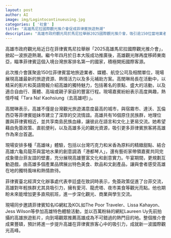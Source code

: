 ```yaml
---
layout: post
author: AI
image: img/Logintocontinueusing.jpg
categories: [ '社會' ]
title: "高雄馬尼拉國際觀光推介會促成菲律賓旅遊熱潮"
description: "高雄市政府觀光局於馬尼拉舉辦2025國際觀光推介會，吸引逾150位當地業者及媒體參加，展現高雄多元旅遊資源與親子、團體、高端行程，並推廣免簽、直航等利多。現場特色美食、創意調酒及文化互動體驗，掀起菲律賓旅客高度興趣，預計將進一步提升高雄在國際市場的吸引力。"
---
```

高雄市政府觀光局近日在菲律賓馬尼拉舉辦「2025高雄馬尼拉國際觀光推介會」，掀起一波旅遊熱潮。繼今年四月於日本大阪成功推廣後，高雄觀光隊再度移師東南亞，瞄準菲律賓這個入境台灣旅客排名第一的國家，積極開拓國際客源。

此次推介會匯聚逾150位菲律賓當地旅遊業者、媒體、航空公司及相關單位，現場展現高雄最新的旅遊資源、熱情活力以及多元補助方案。高閔琳局長在活動中，以精采的影片和英語簡報介紹高雄的獨特魅力，包括著名的景點、盛大的活動，以及適合自由行、團體、高端或親子家庭的豐富行程。現場嘉賓紛紛表示高度興趣，熱情呼喊「Tara Na! Kaohsiung（去高雄吧）」。

高閔琳表示，高雄不僅是台灣觀光旅遊滿意度最高的城市，與宿霧市、達沃、瓦倫西亞等菲律賓姐妹市建立了深厚的交流情誼。高雄共有16個原住民族群，地理位置與菲律賓相近，並共享南島民族血緣，讓彼此在語言和文化上更易交流。她希望藉由免簽政策、直航便利，以及高雄多元的觀光資源，吸引更多菲律賓旅客將高雄作為來台首選。

現場安排多種「高雄味」體驗，包括以台灣巧克力和米香為原料的精緻甜點、結合高雄六龜烏龍茶與當地水果的創意調酒「港都琴人」，還有藝術家帶領嘉賓共同完成象徵台菲友誼的壁畫，充分展現高雄豐富文化和創意實力。午宴期間，更規劃互動遊戲，由高雄多個產業品牌展出特色美食、飲品和文創產品，讓與會者感受高雄在地的獨特風味和熱情款待。

菲律賓臺北經濟文化辦事處代表李廷盛在致詞時表示，免簽政策促進了台菲交流，高雄對年輕族群尤其具吸引力，擁有愛河、龍虎塔、夜市美食等觀光亮點。他也期盼未來能增加更多直飛航班，進一步深化觀光、商業與學生交流。

現場同步邀請菲律賓知名IG網紅及KOL如The Poor Traveler、Lissa Kahayon、Jess Wilson等參加高雄特色體驗活動，並以百萬粉絲的網紅Laureen Uy先前拍攝的高雄旅遊影片，向到場觀眾推薦高雄成為不可錯過的熱門目的地。整個推介會成果豐碩，預計將進一步提升高雄在菲律賓旅客心中的吸引力，成就新一波國際觀光高峰。
